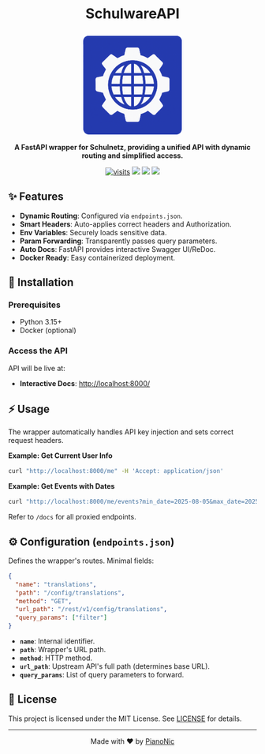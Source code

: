 # <p align="center">SchulwareAPI</p>
<p align="center">
  <img src="./assets/schulwareapi_logo.png" width="200" alt="SchulwareAPI Logo">
</p>
<p align="center">
  <strong>A FastAPI wrapper for Schulnetz, providing a unified API with dynamic routing and simplified access.</strong>
</p>
<p align="center">
  <a href="https://github.com/PianoNic/SchulwareAPI"><img src="https://badgetrack.pianonic.ch/badge?tag=schulware-api&label=visits&color=243aae&style=flat" alt="visits"/></a>
  <a href="https://github.com/PianoNic/SchulwareAPI/blob/main/LICENSE"><img src="https://img.shields.io/github/license/PianoNic/SchulwareAPI?color=243aae&label=License"/></a>
  <a href="https://github.com/PianoNic/SchulwareAPI/releases"><img src="https://img.shields.io/github/v/release/PianoNic/SchulwareAPI?include_prereleases&color=243aae&label=Latest%20Release"/></a>
  <a href="#-installation"><img src="https://img.shields.io/badge/Selfhost-Instructions-243aae.svg"/></a>
</p>

## ✨ Features
- **Dynamic Routing**: Configured via `endpoints.json`.
- **Smart Headers**: Auto-applies correct headers and Authorization.
- **Env Variables**: Securely loads sensitive data.
- **Param Forwarding**: Transparently passes query parameters.
- **Auto Docs**: FastAPI provides interactive Swagger UI/ReDoc.
- **Docker Ready**: Easy containerized deployment.

## 🚀 Installation

### Prerequisites
- Python 3.15+
- Docker (optional)

### Access the API
API will be live at:
- **Interactive Docs**: [http://localhost:8000/](http://localhost:8000/)


## ⚡ Usage
The wrapper automatically handles API key injection and sets correct request headers.

**Example: Get Current User Info**
```bash
curl "http://localhost:8000/me" -H 'Accept: application/json'
```

**Example: Get Events with Dates**
```bash
curl "http://localhost:8000/me/events?min_date=2025-08-05&max_date=2025-08-06" -H 'Accept: application/json'
```

Refer to `/docs` for all proxied endpoints.

## ⚙️ Configuration (`endpoints.json`)
Defines the wrapper's routes. Minimal fields:
```json
{
  "name": "translations",
  "path": "/config/translations",
  "method": "GET",
  "url_path": "/rest/v1/config/translations",
  "query_params": ["filter"]
}
```
- **`name`**: Internal identifier.
- **`path`**: Wrapper's URL path.
- **`method`**: HTTP method.
- **`url_path`**: Upstream API's full path (determines base URL).
- **`query_params`**: List of query parameters to forward.

## 📜 License
This project is licensed under the MIT License. See [LICENSE](LICENSE) for details.

---
<p align="center">Made with ❤️ by <a href="https://github.com/PianoNic">PianoNic</a></p>
